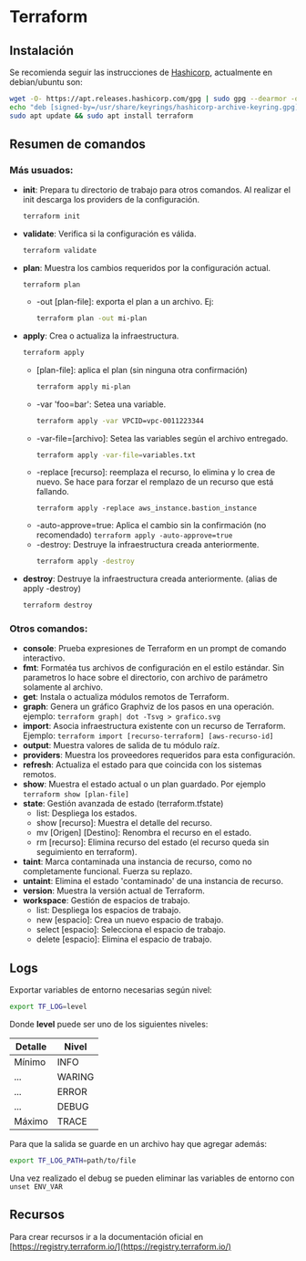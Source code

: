# Terraform

## Instalación

Se recomienda seguir las instrucciones de [Hashicorp](https://developer.hashicorp.com/terraform/install), actualmente en debian/ubuntu son:

```bash
wget -O- https://apt.releases.hashicorp.com/gpg | sudo gpg --dearmor -o /usr/share/keyrings/hashicorp-archive-keyring.gpg
echo "deb [signed-by=/usr/share/keyrings/hashicorp-archive-keyring.gpg] https://apt.releases.hashicorp.com $(lsb_release -cs) main" | sudo tee /etc/apt/sources.list.d/hashicorp.list
sudo apt update && sudo apt install terraform
```

## Resumen de comandos

### Más usuados:

* **init**: Prepara tu directorio de trabajo para otros comandos. Al realizar el init descarga los providers de la configuración.
  ```bash
  terraform init
  ```
* **validate**: Verifica si la configuración es válida.
  ```bash
  terraform validate
  ```
* **plan**: Muestra los cambios requeridos por la configuración actual. 
  ```
  terraform plan
  ```
  * -out [plan-file]: exporta el plan a un archivo. Ej:
    ```bash
    terraform plan -out mi-plan
    ```
* **apply**: Crea o actualiza la infraestructura. 
  ```bash
  terraform apply
  ```
  * [plan-file]: aplica el plan (sin ninguna otra confirmación) 
    ```bash
    terraform apply mi-plan
    ```
  * -var 'foo=bar': Setea una variable. 
    ```bash
    terraform apply -var VPCID=vpc-0011223344
    ```
  * -var-file=[archivo]: Setea las variables según el archivo entregado. 
    ```bash
    terraform apply -var-file=variables.txt
    ```
  * -replace [recurso]: reemplaza el recurso, lo elimina y lo crea de nuevo. Se hace para forzar el remplazo de un recurso que está fallando.
    ```
    terraform apply -replace aws_instance.bastion_instance
    ```
  * -auto-approve=true: Aplica el cambio sin la confirmación (no recomendado) ```terraform apply -auto-approve=true```
  * -destroy: Destruye la infraestructura creada anteriormente. 
    ```bash
    terraform apply -destroy
    ```
* **destroy**: Destruye la infraestructura creada anteriormente. (alias de apply -destroy) 
  ```bash
  terraform destroy
  ```

### Otros comandos:

* **console**: Prueba expresiones de Terraform en un prompt de comando interactivo.
* **fmt**: Formatéa tus archivos de configuración en el estilo estándar. Sin parametros lo hace sobre el directorio, con archivo de parámetro solamente al archivo.
* **get**: Instala o actualiza módulos remotos de Terraform.
* **graph**: Genera un gráfico Graphviz de los pasos en una operación. ejemplo: ```terraform graph| dot -Tsvg > grafico.svg```
* **import**: Asocia infraestructura existente con un recurso de Terraform. Ejemplo: ```terraform import [recurso-terraform] [aws-recurso-id]```
* **output**: Muestra valores de salida de tu módulo raíz.
* **providers**: Muestra los proveedores requeridos para esta configuración.
* **refresh**: Actualiza el estado para que coincida con los sistemas remotos.
* **show**: Muestra el estado actual o un plan guardado. Por ejemplo ```terraform show [plan-file]```
* **state**: Gestión avanzada de estado (terraform.tfstate)
  * list: Despliega los estados.
  * show [recurso]: Muestra el detalle del recurso.
  * mv [Origen] [Destino]: Renombra el recurso en el estado.
  * rm [recurso]: Elimina recurso del estado (el recurso queda sin seguimiento en terraform).
* **taint**: Marca contaminada una instancia de recurso, como no completamente funcional. Fuerza su replazo.
* **untaint**: Elimina el estado 'contaminado' de una instancia de recurso.
* **version**: Muestra la versión actual de Terraform.
* **workspace**: Gestión de espacios de trabajo.
  * list: Despliega los espacios de trabajo.
  * new [espacio]: Crea un nuevo espacio de trabajo.
  * select [espacio]: Selecciona el espacio de trabajo.
  * delete [espacio]: Elimina el espacio de trabajo.

## Logs
Exportar variables de entorno necesarias según nivel:
```bash
export TF_LOG=level
```
Donde **level** puede ser uno de los siguientes niveles:

|Detalle    |Nivel  |
|---        |---    |
|Mínimo     |INFO   |
|...        |WARING |
|...        |ERROR  |
|...        |DEBUG  |
|Máximo     |TRACE  |

Para que la salida se guarde en un archivo hay que agregar además:
```bash
export TF_LOG_PATH=path/to/file
```

Una vez realizado el debug se pueden eliminar las variables de entorno con ```unset ENV_VAR```

## Recursos

Para crear recursos ir a la documentación oficial en [https://registry.terraform.io/](https://registry.terraform.io/)
